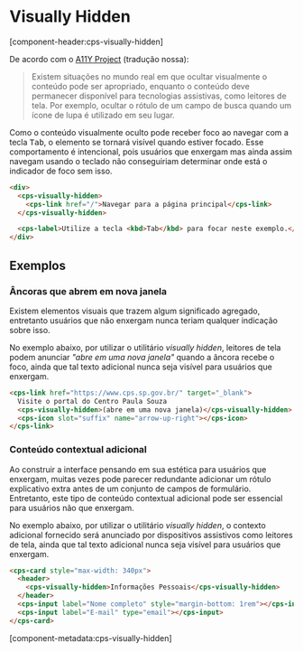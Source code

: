 # Visually Hidden

[component-header:cps-visually-hidden]

De acordo com o [A11Y Project](https://www.a11yproject.com/posts/2013-01-11-how-to-hide-content/) (tradução nossa):

> Existem situações no mundo real em que ocultar visualmente o conteúdo pode ser apropriado, enquanto o conteúdo deve permanecer disponível para tecnologias assistivas, como leitores de tela. Por exemplo, ocultar o rótulo de um campo de busca quando um ícone de lupa é utilizado em seu lugar.

Como o conteúdo visualmente oculto pode receber foco ao navegar com a tecla <kbd>Tab</kbd>, o elemento se tornará visível quando estiver focado. Esse comportamento é intencional, pois usuários que enxergam mas ainda assim navegam usando o teclado não conseguiriam determinar onde está o indicador de foco sem isso.

```html preview no-vue
<div>
  <cps-visually-hidden>
    <cps-link href="/">Navegar para a página principal</cps-link>
  </cps-visually-hidden>

  <cps-label>Utilize a tecla <kbd>Tab</kbd> para focar neste exemplo.</cps-label>
</div>
```

## Exemplos

### Âncoras que abrem em nova janela

Existem elementos visuais que trazem algum significado agregado, entretanto usuários que não enxergam nunca teriam qualquer indicação sobre isso.

No exemplo abaixo, por utilizar o utilitário _visually hidden_, leitores de tela podem anunciar _"abre em uma nova janela"_ quando a âncora recebe o foco, ainda que tal texto adicional nunca seja visível para usuários que enxergam.

```html preview no-vue
<cps-link href="https://www.cps.sp.gov.br/" target="_blank">
  Visite o portal do Centro Paula Souza
  <cps-visually-hidden>(abre em uma nova janela)</cps-visually-hidden>
  <cps-icon slot="suffix" name="arrow-up-right"></cps-icon>
</cps-link>
```

### Conteúdo contextual adicional

Ao construir a interface pensando em sua estética para usuários que enxergam, muitas vezes pode parecer redundante adicionar um rótulo explicativo extra antes de um conjunto de campos de formulário. Entretanto, este tipo de conteúdo contextual adicional pode ser essencial para usuários não que enxergam.

No exemplo abaixo, por utilizar o utilitário _visually hidden_, o contexto adicional fornecido será anunciado por dispositivos assistivos como leitores de tela, ainda que tal texto adicional nunca seja visível para usuários que enxergam.

```html preview no-vue
<cps-card style="max-width: 340px">
  <header>
    <cps-visually-hidden>Informações Pessoais</cps-visually-hidden>
  </header>
  <cps-input label="Nome completo" style="margin-bottom: 1rem"></cps-input>
  <cps-input label="E-mail" type="email"></cps-input>
</cps-card>
```

[component-metadata:cps-visually-hidden]

